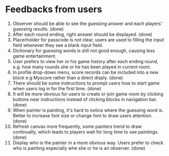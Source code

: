 Feedbacks from users
=====================

1. Observer should be able to see the guessing answer and each players' guessing results. (done)
2. After each round ending, right answer should be displayed. (done)
3. Placerholder for passcode is not clear, users are used to filling the input field whenever they see a blank input field.
4. Dictionary for guessing words is still not good enough, causing less game entertainment.
5. User prefers to view her or his game history after each ending round, e.g. how many rounds she or he has been played in current room.
6. In profile drop-down menu, score records can be included into a new block e.g Myscore rather than a direct disply. (done)
7. There should be some instructions to prompt users how to start game when users log in for the first time. (done)
8. It will be more obvious for users to create or join game room by clicking buttons near instructions instead of clicking blocks in navigation bar. (done)
9. When painter is painting, it's hard to notice where the guessing word is. Better to increase font size or change font to draw users attention. (done)
10. Refresh canvas more frequently, some painters trend to draw continually, which leads to players wait for long time to see paintings. (done)
11. Display who is the painter in a more obvious way. Users prefer to check who is painting especially whe she or he is an observer. (done)